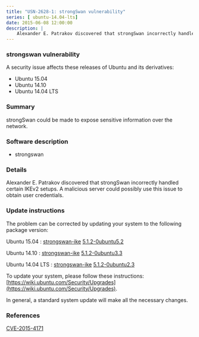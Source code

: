 ```yaml
---
title: "USN-2628-1: strongSwan vulnerability"
series: [ ubuntu-14.04-lts]
date: 2015-06-08 12:00:00
description: |
    Alexander E. Patrakov discovered that strongSwan incorrectly handled certain IKEv2 setups. A malicious server could possibly use this issue to obtain user credentials. 
--- 
```

 
### strongswan vulnerability

A security issue affects these releases of Ubuntu and its derivatives:

* Ubuntu 15.04
* Ubuntu 14.10
* Ubuntu 14.04 LTS

### Summary

strongSwan could be made to expose sensitive information over the network. 

### Software description

* strongswan 

### Details

Alexander E. Patrakov discovered that strongSwan incorrectly handled certain IKEv2 setups. A malicious server could possibly use this issue to obtain user credentials. 

### Update instructions

The problem can be corrected by updating your system to the following package version:

Ubuntu 15.04
 : [strongswan-ike](https://launchpad.net/ubuntu/+source/strongswan) <span> [5.1.2-0ubuntu5.2](https://launchpad.net/ubuntu/+source/strongswan/5.1.2-0ubuntu5.2) </span> 

Ubuntu 14.10
 : [strongswan-ike](https://launchpad.net/ubuntu/+source/strongswan) <span> [5.1.2-0ubuntu3.3](https://launchpad.net/ubuntu/+source/strongswan/5.1.2-0ubuntu3.3) </span> 

Ubuntu 14.04 LTS
 : [strongswan-ike](https://launchpad.net/ubuntu/+source/strongswan) <span> [5.1.2-0ubuntu2.3](https://launchpad.net/ubuntu/+source/strongswan/5.1.2-0ubuntu2.3) </span> 

To update your system, please follow these instructions: [https://wiki.ubuntu.com/Security/Upgrades](https://wiki.ubuntu.com/Security/Upgrades).

In general, a standard system update will make all the necessary changes. 

### References

 [CVE-2015-4171](http://people.ubuntu.com/~ubuntu-security/cve/CVE-2015-4171)
 
